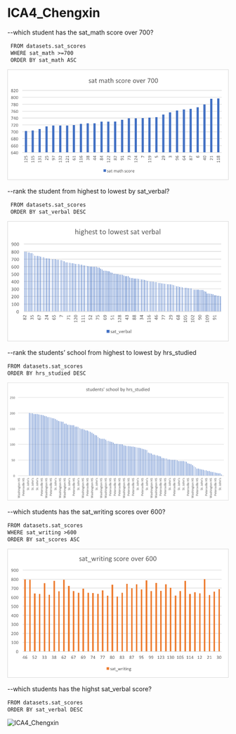 # ICA4_Chengxin
--which student has the sat_math score over 700?
```SELECT sat_math, student_id
 FROM datasets.sat_scores
 WHERE sat_math >=700
 ORDER BY sat_math ASC
```
![ICA4_Chengxin](sat_math.png)

--rank the student from highest to lowest by sat_verbal?
```SELECT sat_verbal, student_id
 FROM datasets.sat_scores
 ORDER BY sat_verbal DESC
```
![ICA4_Chengxin](satverbal.png)

--rank the students’ school from highest to lowest by hrs_studied
```SELECT school, hrs_studied
FROM datasets.sat_scores 
ORDER BY hrs_studied DESC
```
![ICA4_Chengxin](hrs_studied.png)

--which students has the sat_writing scores over 600?
```SELECT student_id, sat_writing 
FROM datasets.sat_scores
WHERE sat_writing >600
ORDER BY sat_scores ASC 
```
![ICA4_Chengxin](sat_writing.png)

--which students has the highst sat_verbal score?
```SELECT student_id, sat_verbal
FROM datasets.sat_scores
ORDER BY sat_verbal DESC
```
![ICA4_Chengxin](sat_verbal_rank)

